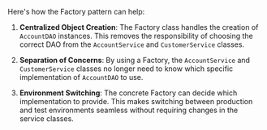 Here's how the Factory pattern can help:

1.  **Centralized Object Creation**: The Factory class handles the creation of `AccountDAO` instances. This removes the responsibility of choosing the correct DAO from the `AccountService` and `CustomerService` classes.

2.  **Separation of Concerns**: By using a Factory, the `AccountService` and `CustomerService` classes no longer need to know which specific implementation of `AccountDAO` to use.

3.  **Environment Switching**: The concrete Factory can decide which implementation to provide. This makes switching between production and test environments seamless without requiring changes in the service classes.
